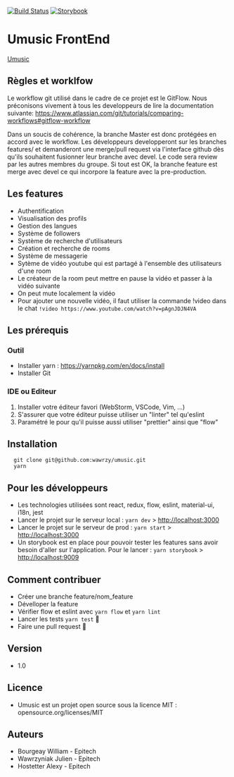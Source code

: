 [![Build Status](https://travis-ci.org/wawrzy/umusic-backend.svg?branch=master)](https://travis-ci.org/wawrzy/umusic)
[![Storybook](https://github.com/storybooks/press/blob/master/badges/storybook.svg)](https://storybook.js.org/)



# Umusic FrontEnd

[Umusic](https://umusic-frontend.herokuapp.com/)

## Règles et worklfow

Le workflow git utilisé dans le cadre de ce projet est le GitFlow.
Nous préconisons vivement à tous les developpeurs de lire la documentation suivante: https://www.atlassian.com/git/tutorials/comparing-workflows#gitflow-workflow

Dans un soucis de cohérence, la branche Master est donc protégées en accord avec le workflow.
Les développeurs developperont sur les branches features/ et demanderont une merge/pull request via l'interface github dès qu'ils souhaitent fusionner leur branche avec devel.
Le code sera review par les autres membres du groupe. Si tout est OK, la branche feature est merge avec devel ce qui incorpore la feature avec la pre-production.

## Les features
 - Authentification
 - Visualisation des profils
 - Gestion des langues
 - Système de followers
 - Système de recherche d'utilisateurs
 - Création et recherche de rooms
 - Système de messagerie
 - Sytème de vidéo youtube qui est partagé à l'ensemble des utilisateurs d'une room
 - Le créateur de la room peut mettre en pause la vidéo et passer à la vidéo suivante
 - On peut mute localement la vidéo
 - Pour ajouter une nouvelle vidéo, il faut utiliser la commande !video dans le chat `!video https://www.youtube.com/watch?v=pAgnJDJN4VA`

## Les prérequis
### Outil
 - Installer yarn : <https://yarnpkg.com/en/docs/install>
 - Installer Git

### IDE ou Editeur
 1. Installer votre éditeur favori (WebStorm, VSCode, Vim, ...)
 2. S'assurer que votre éditeur puisse utiliser un "linter" tel qu'eslint
 3. Paramétré le pour qu'il puisse aussi utiliser "prettier" ainsi que "flow"

## Installation
```
  git clone git@github.com:wawrzy/umusic.git
  yarn
```

## Pour les développeurs
 - Les technologies utilisées sont react, redux, flow, eslint, material-ui, i18n, jest
 - Lancer le projet sur le serveur local : `yarn dev` > <http://localhost:3000>
 - Lancer le projet sur le serveur de prod : `yarn start` > <http://localhost:3000>
 - Un storybook est en place pour pouvoir tester les features sans avoir besoin d'aller sur l'application.
 Pour le lancer : `yarn storybook` > <http://localhost:9009>


## Comment contribuer
 - Créer une branche feature/nom_feature
 - Dévelloper la feature
 - Vérifier flow et eslint avec `yarn flow` et `yarn lint`
 - Lancer les tests `yarn test` :pray:
 - Faire une pull request :rocket:

## Version
 - 1.0

## Licence
- Umusic est un projet open source sous la licence MIT :
  opensource.org/licenses/MIT


## Auteurs
 - Bourgeay William - Epitech
 - Wawrzyniak Julien - Epitech
 - Hostetter Alexy - Epitech
